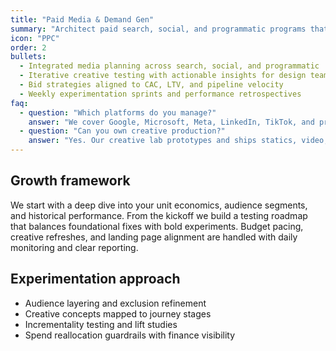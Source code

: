 ```yaml
---
title: "Paid Media & Demand Gen"
summary: "Architect paid search, social, and programmatic programs that scale efficiently with creative experimentation."
icon: "PPC"
order: 2
bullets:
  - Integrated media planning across search, social, and programmatic
  - Iterative creative testing with actionable insights for design teams
  - Bid strategies aligned to CAC, LTV, and pipeline velocity
  - Weekly experimentation sprints and performance retrospectives
faq:
  - question: "Which platforms do you manage?"
    answer: "We cover Google, Microsoft, Meta, LinkedIn, TikTok, and programmatic partners. Channel mix is tailored to where your audience converts."
  - question: "Can you own creative production?"
    answer: "Yes. Our creative lab prototypes and ships statics, video, and motion assets aligned with test hypotheses."
---
```


## Growth framework

We start with a deep dive into your unit economics, audience segments, and historical performance. From the kickoff we build a testing roadmap that balances foundational fixes with bold experiments. Budget pacing, creative refreshes, and landing page alignment are handled with daily monitoring and clear reporting.

## Experimentation approach

- Audience layering and exclusion refinement
- Creative concepts mapped to journey stages
- Incrementality testing and lift studies
- Spend reallocation guardrails with finance visibility
